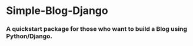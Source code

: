 # Simple-Blog-Django
### A quickstart package for those who want to build a Blog using Python/Django.
